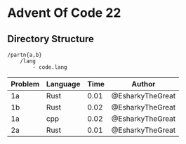 # Advent Of Code 22

## Directory Structure
```
/partn{a,b}
    /lang
        - code.lang
```

| Problem | Language | Time | Author |
|---------|----------|------|--------|
| 1a | Rust | 0.01 | @EsharkyTheGreat |
| 1b | Rust | 0.02 | @EsharkyTheGreat |
| 1a | cpp  | 0.02 | @EsharkyTheGreat |
| 2a | Rust | 0.01 | @EsharkyTheGreat |
